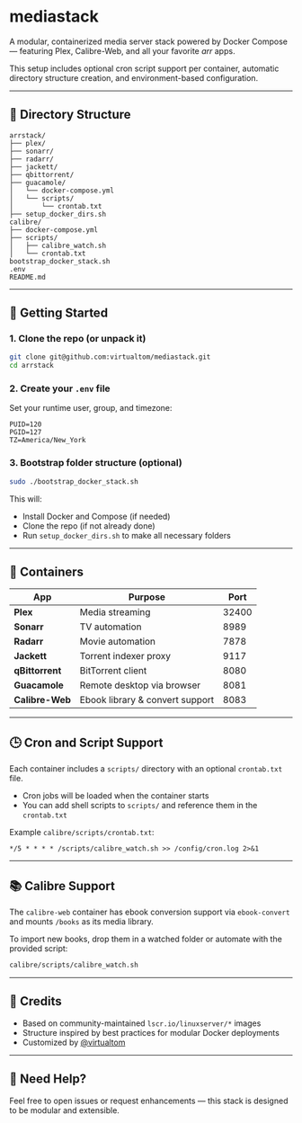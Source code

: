 # mediastack

A modular, containerized media server stack powered by Docker Compose — featuring Plex, Calibre-Web, and all your favorite *arr* apps.

This setup includes optional cron script support per container, automatic directory structure creation, and environment-based configuration.

---

## 🧱 Directory Structure

```
arrstack/
├── plex/
├── sonarr/
├── radarr/
├── jackett/
├── qbittorrent/
├── guacamole/
│   └── docker-compose.yml
│   └── scripts/
│       └── crontab.txt
├── setup_docker_dirs.sh
calibre/
├── docker-compose.yml
├── scripts/
│   ├── calibre_watch.sh
│   └── crontab.txt
bootstrap_docker_stack.sh
.env
README.md
```

---

## 🚀 Getting Started

### 1. Clone the repo (or unpack it)

```bash
git clone git@github.com:virtualtom/mediastack.git
cd arrstack
```

### 2. Create your `.env` file

Set your runtime user, group, and timezone:

```env
PUID=120
PGID=127
TZ=America/New_York
```

### 3. Bootstrap folder structure (optional)

```bash
sudo ./bootstrap_docker_stack.sh
```

This will:
- Install Docker and Compose (if needed)
- Clone the repo (if not already done)
- Run `setup_docker_dirs.sh` to make all necessary folders

---

## 🐳 Containers

| App          | Purpose                     | Port   |
|--------------|-----------------------------|--------|
| **Plex**     | Media streaming             | 32400  |
| **Sonarr**   | TV automation               | 8989   |
| **Radarr**   | Movie automation            | 7878   |
| **Jackett**  | Torrent indexer proxy       | 9117   |
| **qBittorrent** | BitTorrent client        | 8080   |
| **Guacamole** | Remote desktop via browser | 8081   |
| **Calibre-Web** | Ebook library & convert support | 8083   |

---

## 🕒 Cron and Script Support

Each container includes a `scripts/` directory with an optional `crontab.txt` file.

- Cron jobs will be loaded when the container starts
- You can add shell scripts to `scripts/` and reference them in the `crontab.txt`

Example `calibre/scripts/crontab.txt`:
```cron
*/5 * * * * /scripts/calibre_watch.sh >> /config/cron.log 2>&1
```

---

## 📚 Calibre Support

The `calibre-web` container has ebook conversion support via `ebook-convert` and mounts `/books` as its media library.

To import new books, drop them in a watched folder or automate with the provided script:
```bash
calibre/scripts/calibre_watch.sh
```

---

## 🙌 Credits

- Based on community-maintained `lscr.io/linuxserver/*` images
- Structure inspired by best practices for modular Docker deployments
- Customized by [@virtualtom](https://github.com/virtualtom)

---

## 🛟 Need Help?

Feel free to open issues or request enhancements — this stack is designed to be modular and extensible.
